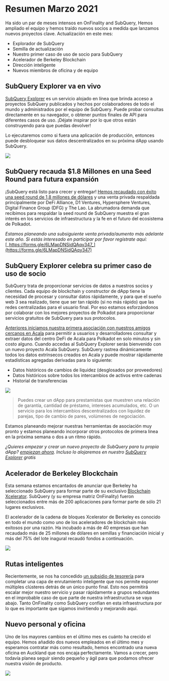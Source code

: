 # Resumen Marzo 2021

Ha sido un par de meses intensos en OnFinality and SubQuery, Hemos ampliado el equipo y hemos traído nuevos socios a medida que lanzamos nuevos proyectos clave. Actualización en este mes:

-   Explorador de SubQuery
-   Semilla de actualización
-   Nuestro primer caso de uso de socio para SubQuery
-   Acelerador de Berkeley Blockchain
-   Dirección inteligente
-   Nuevos miembros de oficina y de equipo

## SubQuery Explorer va en vivo

[SubQuery Explorer](https://explorer.subquery.network/) es un servicio alojado en línea que brinda acceso a proyectos SubQuery publicados y hechos por colaboradores de todo el mundo y administrados por el equipo de SubQuery. Puede probar consultas directamente en su navegador, o obtener puntos finales de API para diferentes casos de uso. ¡Déjate inspirar por lo que otros están construyendo para que puedas devolver!

Lo ejecutaremos como si fuera una aplicación de producción, entonces puede desbloquear sus datos descentralizados en su próxima dApp usando SubQuery.


![](https://miro.medium.com/max/1400/1*GE-Y6XKNOkj_MKY4ZuM5oQ.png)

## **SubQuery recauda $1.8 Millones en una Seed Round para futura expansión**

¡SubQuery está listo para crecer y entregar! [Hemos recaudado con éxito una seed round de 1,8 millones de dólares](https://subquery.medium.com/subquery-raises-1-8m-seed-round-for-future-expansion-3348c1f2a931) y una venta privada respaldada principalmente por DeFi Alliance, D1 Ventures, Hypersphere Ventures, Digital Finance Group (DFG) y The Lao. La abrumadora demanda que recibimos para respaldar la seed round de SubQuery muestra el gran interés en los servicios de infraestructura y la fe en el futuro del ecosistema de Polkadot.

_Estamos planeando una subsiguiente venta privada/aumento más adelante este año. Si estás interesado en participar por favor regístrate aquí:_ [_https://forms.gle/6LMapDNSidQAqy347_](https://forms.gle/6LMapDNSidQAqy347)

## **SubQuery Explorer celebra su primer caso de uso de socio**

SubQuery trata de proporcionar servicios de datos a nuestros socios y clientes. Cada equipo de blockchain y constructor de dApp tiene la necesidad de procesar y consultar datos rápidamente, y para que el sueño web 3 sea realizado, tiene que ser tan rápido (si no más rápido) que las redes centralizadas para el usuario final. Por eso estamos esforzándonos por colaborar con los mejores proyectos de Polkadot para proporcionar servicios gratuitos de SubQuery para sus protocolos.

[Anteriores iniciamos nuestra primera asociación con nuestros amigos cercanos en Acala](https://subquery.medium.com/subquery-integrates-acala-to-aggregate-and-serve-defi-data-to-polkadot-and-kusama-builders-fc9af6a7aae1) para permitir a usuarios y desarrolladores consultar y extraer datos del centro DeFi de Acala para Polkadot en solo minutos y sin costo alguno. Cuando accedas al SubQuery Explorer serás bienvenido con un nuevo proyecto Acala SubQuery. SubQuery rastrea dinámicamente todos los datos extrínsecos creados en Acala y puede mostrar rápidamente estadísticas agregadas derivadas para lo siguiente:

-   Datos históricos de cambios de liquidez (desglosados por proveedores)
-   Datos históricos sobre todos los intercambios de activos entre cadenas
-   Historial de transferencias

![](https://miro.medium.com/max/1400/0*LOig1jNfPTuVk73D)

> Puedes crear un dApp para prestamistas que muestren una relación de garantía, cantidad de préstamo, intereses acumulados, etc. O un servicio para los intercambios descentralizados con liquidez de parejas, tipo de cambio de pares, volúmenes de negociación.

Estamos planeando mejorar nuestras herramientas de asociación muy pronto y estamos planeando incorporar otros protocolos de primera línea en la próxima semana o dos a un ritmo rápido.

_¿Quieres empezar y crear un nuevo proyecto de SubQuery para tu propia dApp?_ [_empiezan ahora_](https://doc.subquery.network/quickstart.html)_. Incluso lo alojaremos en nuestro_ [_SubQuery Explorer_](https://subquery.medium.com/announcing-the-subquery-explorer-48c051483730) _gratis_

## **Acelerador de Berkeley Blockchain**

Esta semana estamos encantados de anunciar que Berkeley ha seleccionado SubQuery para formar parte de su exclusivo [Blockchain Xcelerator](https://www.xcelerator.berkeley.edu/). SubQuery (y su empresa matriz OnFinality) fueron seleccionados entre más de 200 aplicaciones para formar parte de sólo 21 lugares exclusivos.

El acelerador de la cadena de bloques Xcelerator de Berkeley es conocido en todo el mundo como uno de los aceleradores de blockchain más exitosos por una razón. Ha incubado a más de 40 empresas que han recaudado más de 25 millones de dólares en semillas y financiación inicial y más del 75% del lote inagural recaudó fondos a continuación.

![](https://miro.medium.com/max/1400/0*t-_mRJaTnGDQO-VI)

## **Rutas inteligentes**

Recientemente, se nos ha concedido [un subsidio de tesorería](https://kusama.polkassembly.io/treasury/72) para completar una capa de enrutamiento inteligente que nos permite exponer múltiples clústeres detrás de un único punto final. Esto nos permitirá escalar mejor nuestro servicio y pasar rápidamente a grupos redundantes en el improbable caso de que parte de nuestra infraestructura se vaya abajo. Tanto OnFinality como SubQuery confían en esta infraestructura por lo que es importante que sigamos invirtiendo y mejorando aquí.

## **Nuevo personal y oficina**

Uno de los mayores cambios en el último mes es cuánto ha crecido el equipo. Hemos añadido dos nuevos empleados en el último mes y esperamos contratar más como resultado, hemos encontrado una nueva oficina en Auckland que nos encaja perfectamente. Vamos a crecer, pero todavía planea seguir siendo pequeño y ágil para que podamos ofrecer nuestra visión de producto.

![](https://miro.medium.com/max/1400/1*cJZxerXHfgVGu4-7h2xw4Q.jpeg)